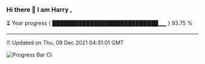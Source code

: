 ### Hi there 👋 I am Harry , 

⏳ Year progress { ████████████████████████████▁▁ } 93.75 %

---

⏰ Updated on Thu, 09 Dec 2021 04:31:01 GMT

![Progress Bar CI](https://github.com/duykhang68/duykhang68/workflows/Progress%20Bar%20CI/badge.svg)
